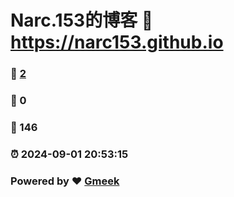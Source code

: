 # Narc.153的博客 :link: https://narc153.github.io 
### :page_facing_up: [2](https://narc153.github.io/tag.html) 
### :speech_balloon: 0 
### :hibiscus: 146 
### :alarm_clock: 2024-09-01 20:53:15 
### Powered by :heart: [Gmeek](https://github.com/Meekdai/Gmeek)
